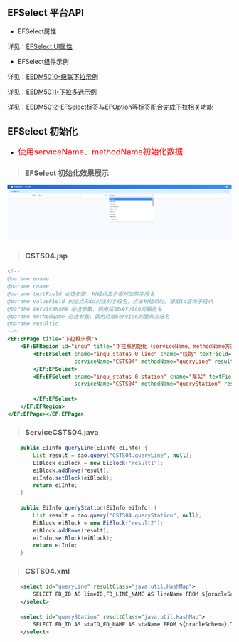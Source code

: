 ## EFSelect 平台API

- EFSelect属性

详见：[EFSelect UI属性](https://confluence.baocloud.cn/display/iPlatV6Doc/EFSelect)

- EFSelect组件示例

详见：[EEDM5010-级联下拉示例](https://confluence.baocloud.cn/pages/viewpage.action?pageId=10620435)

详见：[EEDM5011-下拉多选示例](https://confluence.baocloud.cn/pages/viewpage.action?pageId=10620437)

详见：[EEDM5012-EFSelect标签与EFOption等标签配合完成下拉相关功能](https://confluence.baocloud.cn/pages/viewpage.action?pageId=10620366)

## EFSelect 初始化

- <span style="color:red;font-size:18px">使用serviceName、methodName初始化数据</span>

> ### EFSelect 初始化效果展示

![下拉框初始化](../../images/select-1.png)

> ### CSTS04.jsp

```jsp
<!--
@parame ename 
@parame cname 
@parame textField 必选参数，树结点显示值对应的字段名
@parame valueField 树结点的id对应的字段名，点击树结点时，根据id查询子结点
@parame serviceName 必选参数，调用后端Service的服务名
@parame methodName 必选参数，调用后端Service的服务方法名
@parame resultId 
-->
<EF:EFPage title="下拉框示例">
    <EF:EFRegion id="inqu" title="下拉框初始化（serviceName、methodName方式）">
        <EF:EFSelect ename="inqu_status-0-line" cname="线路" textField="LINENAME" valueField="LINEID"
                     serviceName="CSTS04" methodName="queryLine" resultId="result1">
        </EF:EFSelect>
        <EF:EFSelect ename="inqu_status-0-station" cname="车站" textField="STANAME" valueField="STAID"
                     serviceName="CSTS04" methodName="queryStation" resultId="result2">

        </EF:EFSelect>
    </EF:EFRegion>
</EF:EFPage></EF:EFPage>
```

> ### ServiceCSTS04.java

```java
    public EiInfo queryLine(EiInfo eiInfo) {
        List result = dao.query("CSTS04.queryLine", null);
        EiBlock eiBlock = new EiBlock("result1");
        eiBlock.addRows(result);
        eiInfo.setBlock(eiBlock);
        return eiInfo;
    }

    public EiInfo queryStation(EiInfo eiInfo) {
        List result = dao.query("CSTS04.queryStation", null);
        EiBlock eiBlock = new EiBlock("result2");
        eiBlock.addRows(result);
        eiInfo.setBlock(eiBlock);
        return eiInfo;
    }
```
> ### CSTS04.xml

```xml
    <select id="queryLine" resultClass="java.util.HashMap">
        SELECT FD_ID AS lineID,FD_LINE_NAME AS lineName FROM ${oracleSchema}.T_LINE tl
    </select>

    <select id="queryStation" resultClass="java.util.HashMap">
        SELECT FD_ID AS staID,FD_NAME AS staName FROM ${oracleSchema}.T_STATION ts
    </select>
```

